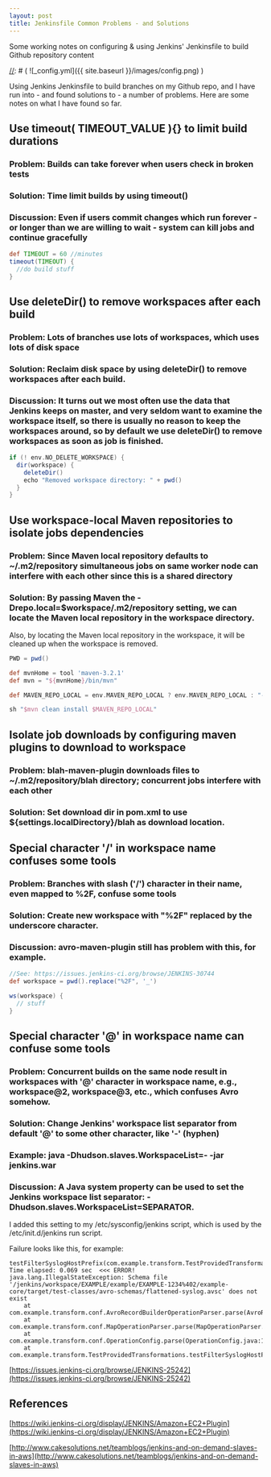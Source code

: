 ```yaml
---
layout: post
title: Jenkinsfile Common Problems - and Solutions
---
```


Some working notes on configuring & using Jenkins' Jenkinsfile to build Github repository content

[//]: # ( we are using this comment style )
[//]: # ( ![_config.yml]({{ site.baseurl }}/images/config.png) )

Using Jenkins Jenkinsfile to build branches on my Github repo, and I have run into - and found solutions to - a number of problems.
Here are some notes on what I have found so far.


## Use timeout( TIMEOUT_VALUE ){} to limit build durations

### Problem: Builds can take forever when users check in broken tests

### Solution: Time limit builds by using timeout()

### Discussion: Even if users commit changes which run forever - or longer than we are willing to wait - system can kill jobs and continue gracefully

```groovy
def TIMEOUT = 60 //minutes
timeout(TIMEOUT) {
  //do build stuff
}
```


## Use deleteDir() to remove workspaces after each build

### Problem: Lots of branches use lots of workspaces, which uses lots of disk space

### Solution: Reclaim disk space by using deleteDir() to remove workspaces after each build.

### Discussion: It turns out we most often use the data that Jenkins keeps on master, and very seldom want to examine the workspace itself, so there is usually no reason to keep the workspaces around, so by default we use deleteDir() to remove workspaces as soon as job is finished.

```groovy
if (! env.NO_DELETE_WORKSPACE) {
  dir(workspace) {
    deleteDir()
    echo "Removed workspace directory: " + pwd()
  }
}
```


## Use workspace-local Maven repositories to isolate jobs dependencies

### Problem: Since Maven local repository defaults to ~/.m2/repository simultaneous jobs on same worker node can interfere with each other since this is a shared directory

### Solution: By passing Maven the -Drepo.local=$workspace/.m2/repository setting, we can locate the Maven local repository in the workspace directory.
Also, by locating the Maven local repository in the workspace, it will be cleaned up when the workspace is removed.

```groovy
PWD = pwd()

def mvnHome = tool 'maven-3.2.1'
def mvn = "${mvnHome}/bin/mvn"

def MAVEN_REPO_LOCAL = env.MAVEN_REPO_LOCAL ? env.MAVEN_REPO_LOCAL : "-Dmaven.repo.local=${PWD}/.m2/repository"

sh "$mvn clean install $MAVEN_REPO_LOCAL"
```


## Isolate job downloads by configuring maven plugins to download to workspace

### Problem: blah-maven-plugin downloads files to ~/.m2/repository/blah directory; concurrent jobs interfere with each other

### Solution: Set download dir in pom.xml to use ${settings.localDirectory}/blah as download location.


## Special character '/' in workspace name confuses some tools

### Problem: Branches with slash ('/') character in their name, even mapped to %2F, confuse some tools

### Solution: Create new workspace with "%2F" replaced by the underscore character.

### Discussion: avro-maven-plugin still has problem with this, for example.

```groovy
//See: https://issues.jenkins-ci.org/browse/JENKINS-30744
def workspace = pwd().replace("%2F", '_')

ws(workspace) {
  // stuff
}
```


## Special character '@' in workspace name can confuse some tools

### Problem: Concurrent builds on the same node result in workspaces with '@' character in workspace name, e.g., workspace@2, workspace@3, etc., which confuses Avro somehow.

### Solution: Change Jenkins' workspace list separator from default '@' to some other character, like '-' (hyphen)

### Example: java -Dhudson.slaves.WorkspaceList=- -jar jenkins.war

### Discussion: A Java system property can be used to set the Jenkins workspace list separator: -Dhudson.slaves.WorkspaceList=SEPARATOR.
I added this setting to my /etc/sysconfig/jenkins script, which is used by the /etc/init.d/jenkins run script.

Failure looks like this, for example:

```shell
testFilterSyslogHostPrefix(com.example.transform.TestProvidedTransformations) Time elapsed: 0.069 sec  <<< ERROR!
java.lang.IllegalStateException: Schema file '/jenkins/workspace/EXAMPLE/example/EXAMPLE-1234%402/example-core/target/test-classes/avro-schemas/flattened-syslog.avsc' does not exist
    at com.example.transform.conf.AvroRecordBuilderOperationParser.parse(AvroRecordBuilderOperationParser.java:53)
    at com.example.transform.conf.MapOperationParser.parse(MapOperationParser.java:58)
    at com.example.transform.conf.OperationConfig.parse(OperationConfig.java:108)
    at com.example.transform.TestProvidedTransformations.testFilterSyslogHostPrefix(TestProvidedTransformations.java:40)
```

[https://issues.jenkins-ci.org/browse/JENKINS-25242](https://issues.jenkins-ci.org/browse/JENKINS-25242)


## References

[https://wiki.jenkins-ci.org/display/JENKINS/Amazon+EC2+Plugin](https://wiki.jenkins-ci.org/display/JENKINS/Amazon+EC2+Plugin)
 
[http://www.cakesolutions.net/teamblogs/jenkins-and-on-demand-slaves-in-aws](http://www.cakesolutions.net/teamblogs/jenkins-and-on-demand-slaves-in-aws)
